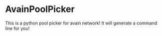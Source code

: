 # AvainPoolPicker
This is a python pool picker for avain network! It will generate a command line for you!
